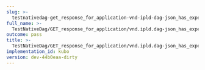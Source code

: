 ```yaml
---
slug: >-
  testnativedag-get_response_for_application-vnd-ipld-dag-json_has_expected_content-type-header_content-length
full_name: >-
  TestNativeDag/GET_response_for_application/vnd.ipld.dag-json_has_expected_Content-Type/Header_Content-Length
outcome: pass
title: >-
  TestNativeDag/GET_response_for_application/vnd.ipld.dag-json_has_expected_Content-Type/Header_Content-Length
implementation_id: kubo
version: dev-44b0eaa-dirty
---
```


